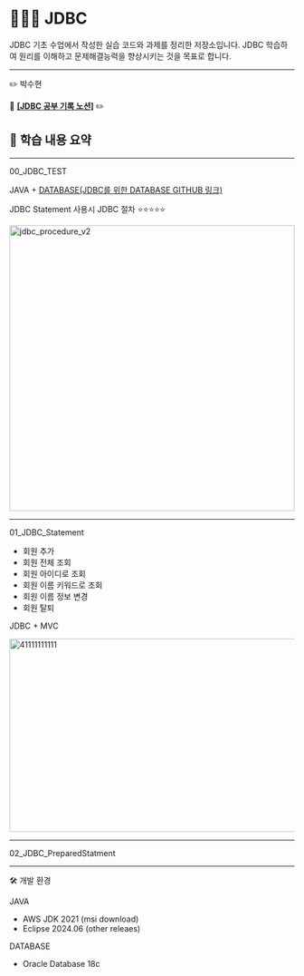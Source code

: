 # 🧑🏻‍💻 JDBC

JDBC 기초 수업에서 작성한 실습 코드와 과제를 정리한 저장소입니다.
JDBC 학습하여 원리를 이해하고 문제해결능력을 향상시키는 것을 목표로 합니다. 

---
:pencil2: 박수현

:paperclip: **[[JDBC 공부 기록 노션]](https://ubiquitous-woodpecker-cc5.notion.site/JDBC-9-5-25e8e71b864f806b97e2e0dc9800031e?source=copy_link)** :pencil2:

## 📘 학습 내용 요약
---
00_JDBC_TEST

JAVA + [DATABASE(JDBC를 위한 DATABASE GITHUB 링크)](https://github.com/Elinasu001/sql_jdbc.git)

JDBC Statement 사용시 JDBC 절차  ⭐⭐⭐⭐⭐

<img width="504" height="auto" alt="jdbc_procedure_v2" src="https://github.com/user-attachments/assets/932e28ec-36cc-4313-ad46-2a6a93d22313" />

---

01_JDBC_Statement
  - 회원 추가
  - 회원 전체 조회
  - 회원 아이디로 조회
  - 회원 이름 키워드로 조회
  - 회원 이름 정보 변경
  - 회원 탈퇴

JDBC + MVC

<img width="704" height="341" alt="41111111111" src="https://github.com/user-attachments/assets/5df6a8ad-1f8b-406b-a769-36236da1c5b2" />

---

02_JDBC_PreparedStatment


---
🛠 개발 환경

JAVA
- AWS JDK 2021 (msi download)
- Eclipse 2024.06 (other releaes)
  
DATABASE
- Oracle Database 18c

